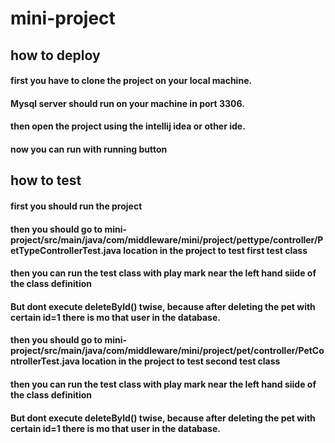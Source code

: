 # mini-project

## how to deploy
#### first you have to clone the project on your local machine. 
#### Mysql server should run on your machine in port 3306. 
#### then open the project using the intellij idea or other ide.
#### now you can run with running button 

## how to test
#### first you should run the project
#### then you should go to mini-project/src/main/java/com/middleware/mini/project/pettype/controller/PetTypeControllerTest.java location in the project to test first test class
#### then you can run the test class with play mark near the left hand siide of the class definition
#### But dont execute deleteById() twise, because after deleting the pet with certain id=1 there is mo that user in the database.
#### then you should go to mini-project/src/main/java/com/middleware/mini/project/pet/controller/PetControllerTest.java location in the project to test second test class
#### then you can run the test class with play mark near the left hand siide of the class definition
#### But dont execute deleteById() twise, because after deleting the pet with certain id=1 there is mo that user in the database.


